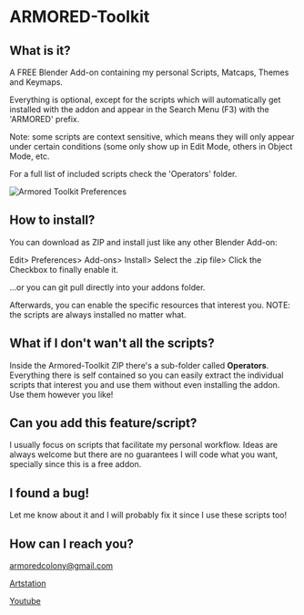 # ARMORED-Toolkit

## What is it?
A FREE Blender Add-on containing my personal Scripts, Matcaps, Themes and Keymaps. 

Everything is optional, except for the scripts which will automatically get installed with the addon and appear in the Search Menu (F3) with the 'ARMORED' prefix.

Note: some scripts are context sensitive, which means they will only appear under certain conditions (some only show up in Edit Mode, others in Object Mode, etc. 

For a full list of included scripts check the 'Operators' folder.

![Armored Toolkit Preferences](https://i.imgur.com/lCKhYiV.jpg)

## How to install?
You can download as ZIP and install just like any other Blender Add-on:

Edit> Preferences> Add-ons> Install> Select the .zip file> Click the Checkbox to finally enable it.

...or you can git pull directly into your addons folder.

Afterwards, you can enable the specific resources that interest you. NOTE: the scripts are always installed no matter what.

## What if I don't wan't all the scripts?

Inside the Armored-Toolkit ZIP there's a sub-folder called **Operators**. Everything there is self contained so you can easily extract the individual scripts that interest you and use them without even installing the addon. Use them however you like!

## Can you add this feature/script?
I usually focus on scripts that facilitate my personal workflow. Ideas are always welcome but there are no guarantees I will code what you want, specially since this is a free addon.

## I found a bug!
Let me know about it and I will probably fix it since I use these scripts too!

## How can I reach you?
armoredcolony@gmail.com

[Artstation]

[Youtube]


[Artstation]: https://armoredcolony.com
[Email]: armoredcolony@gmail.com
[Youtube]: https://youtube.com/armoredcolony


